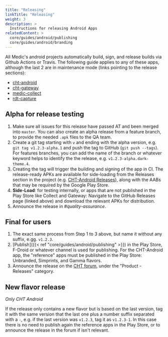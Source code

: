 ```yaml
---
title: "Releasing"
linkTitle: "Releasing"
weight: 3
description: >
  Instructions for releasing Android Apps
relatedContent: >
  core/guides/android/publishing
  core/guides/android/branding
---
```


All Medic's android projects automatically build, sign, and release builds via Github Actions or Travis. The following guide applies to any of these apps, although the last 2 are in maintenance mode (links pointing to the release sections):

   * [cht-android](https://github.com/medic/cht-android/releases)
   * [cht-gateway](https://github.com/medic/cht-gateway/releases)
   * [medic-collect](https://github.com/medic/medic-collect/releases)
   * [rdt-capture](https://github.com/medic/rdt-capture/releases)


## Alpha for release testing

1. Make sure all issues for this release have passed AT and been merged into `master`. You can also create an alpha release from a feature branch, to provide the needed `.apk` files to the QA team.
2. Create a git tag starting with `v` and ending with the alpha version, e.g. `git tag v1.2.3-alpha.1` and push the tag to GitHub (`git push --tags`). For features branches, you can add the name of the branch or whatever keyword helps to identify the the release, e.g. `v1.2.3-alpha.dark-theme.4`.
3. Creating the tag will trigger the building and signing of the app in CI. The release-ready APKs are available for side-loading from the Releases section in the project (e.g. [CHT-Android Releases](https://github.com/medic/cht-android/releases)), along with the AABs that may be required by the Google Play Store.
4. **Side-Load**: for testing internally, or apps that are not published in the Play Store like Collect and Gateway: Navigate to the GitHub Releases page (linked above) and download the relevant APKs for distribution.
5. Announce the release in _#quality-assurance_.


## Final for users

1. The exact same process from Step 1 to 3 above, but name it without any suffix, e.gg. `v1.2.3`.
2. [Publish]({{< ref "core/guides/android/publishing" >}}) in the Play Store, F-Droid or whatever channel is used for publishing. For the CHT-Android app, the "reference" apps must be published in the Play Store: Unbranded, Simprints, and Gamma flavors.
3. Announce the release on the [CHT forum](https://forum.communityhealthtoolkit.org), under the "Product - Releases" category.

## New flavor release

_Only CHT Android_

If the release only contains a new flavor but is based on the last version, tag it with the same version that the last one plus a number suffix separated with a `-`, e.g. if the last version was `v1.2.3`, tag it as `v1.2.3-1`. In this case there is no need to publish again the reference apps in the Play Store, or to announce the release in the forum if isn't relevant.
